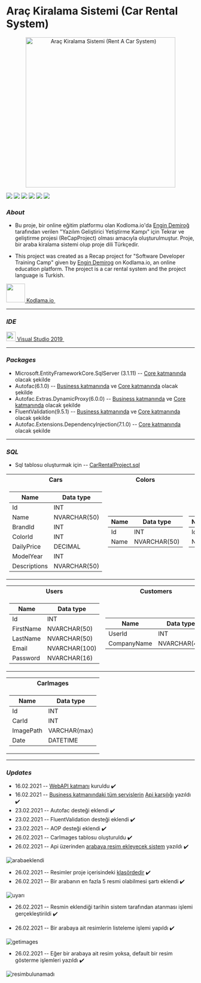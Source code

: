 # Araç Kiralama Sistemi (Car Rental System) 
<p align="center">
<img src="https://st2.depositphotos.com/2172301/6557/v/950/depositphotos_65575193-stock-illustration-vector-template-of-car-rental.jpg"  alt="Araç Kiralama Sistemi (Rent A Car System)" width="400" height="400"/>

![](https://img.shields.io/github/stars/zeynepmirayertunc/ReCapProject.svg) ![](https://img.shields.io/github/forks/zeynepmirayertunc/ReCapProject.svg) ![](https://img.shields.io/github/tag/zeynepmirayertunc/ReCapProject.svg) ![](https://img.shields.io/github/release/zeynepmirayertunc/ReCapProject.svg) ![](https://img.shields.io/github/issues/zeynepmirayertunc/ReCapProject.svg) ![](https://img.shields.io/bower/v/editor.md.svg)

### *About*
- Bu proje, bir online eğitim platformu olan Kodloma.io'da [Engin Demiroğ](https://github.com/engindemirog) tarafından verilen "Yazılım Geliştirici Yetiştirme Kampı" için Tekrar ve geliştirme projesi (ReCapProject) olması amacıyla oluşturulmuştur. Proje, bir araba kiralama sistemi olup proje dili Türkçedir. 

- This project was created as a Recap project for "Software Developer Training Camp" given by [Engin Demirog](https://github.com/engindemirog) on Kodlama.io, an online education platform. The project is a car rental system and the project language is Turkish.
  
 
 <p> 
 <a href="https://www.kodlama.io/" target="_blank"> 
  <img src="https://process.fs.teachablecdn.com/ADNupMnWyR7kCWRvm76Laz/resize=width:705/https://www.filepicker.io/api/file/Zk7d1MdoSJ6cEShVbfd0" width="50" height="50"> Kodlama.io
  </a> &nbsp;

-----------------------
### *IDE* 
<p> 
 <a href="https://visualstudio.microsoft.com/tr/vs/" target="_blank"> 
<img src="https://upload.wikimedia.org/wikipedia/commons/thumb/5/59/Visual_Studio_Icon_2019.svg/1200px-Visual_Studio_Icon_2019.svg.png" width="25" height="25"> 
Visual Studio 2019
  </a> &nbsp;
 
----------------------------------------
### *Packages*
- Microsoft.EntityFrameworkCore.SqlServer (3.1.11) -- [Core katmanında](https://github.com/zeynepmirayertunc/ReCapProject/blob/master/Core) olacak şekilde
- Autofac(6.1.0) -- [Business katmanında](https://github.com/zeynepmirayertunc/ReCapProject/blob/master/Core) ve [Core katmanında](https://github.com/zeynepmirayertunc/ReCapProject/blob/master/Core) olacak şekilde
- Autofac.Extras.DynamicProxy(6.0.0) -- [Business katmanında](https://github.com/zeynepmirayertunc/ReCapProject/blob/master/Core) ve [Core katmanında](https://github.com/zeynepmirayertunc/ReCapProject/blob/master/Core) olacak şekilde
- FluentValidation(9.5.1) -- [Business katmanında](https://github.com/zeynepmirayertunc/ReCapProject/blob/master/Core) ve [Core katmanında](https://github.com/zeynepmirayertunc/ReCapProject/blob/master/Core) olacak şekilde
- Autofac.Extensions.DependencyInjection(7.1.0) -- [Core katmanında](https://github.com/zeynepmirayertunc/ReCapProject/blob/master/Core) olacak şekilde


---------------------------------------
### *SQL*
- Sql tablosu oluşturmak için --  [CarRentalProject.sql](https://github.com/zeynepmirayertunc/ReCapProject/blob/master/CarRentalProject.sql)

<table>
<tr><th>Cars</th><th>Colors</th><th>Brands</th></tr>
<tr><td>

| Name  | Data type  |
|-------|-------------|
| Id      | INT  |                 
| Name    | NVARCHAR(50)  |                                                           
| BrandId      | INT     |
| ColorId      | INT   |
| DailyPrice    | DECIMAL |
| ModelYear      | INT |
| Descriptions   | NVARCHAR(50) |

</td><td>
 
| Name       | Data type  |  
|------------|--------------|
| Id      | INT    |
| Name    | NVARCHAR(50) |

</td><td>
 
| Name       | Data type  |  
|------------|--------------|
| Id      | INT    |
| Name    | NVARCHAR(50) |

</td></tr> </table>

<table>
<tr><th>Users</th><th>Customers</th><th>Rentals</th></tr>
<tr><td>

| Name  | Data type  |
|-------|-------------|
| Id      | INT  |                 
| FirstName    | NVARCHAR(50)  |
| LastName    | NVARCHAR(50)  |
| Email    | NVARCHAR(100)  | 
| Password   | NVARCHAR(16)  | 

</td><td>
 
| Name       | Data type  |  
|------------|--------------|
| UserId      | INT    |
| CompanyName    | NVARCHAR(45) |

</td><td>
 
| Name       | Data type  |  
|------------|--------------|
| Id      | INT    |
| CarId      | INT    |
| CustomerId      | INT    |
| RentDate     | DATETIME    |
| ReturnDate    | DATETIME |

</td></tr> </table>

<table>
<tr><th>CarImages</th></tr>
<tr><td>
  
| Name       | Data type  |  
|------------|--------------|
| Id      | INT    |
| CarId      | INT    |
| ImagePath      | VARCHAR(max)    |
| Date     | DATETIME    |


</td></tr> </table>




-----------------------------------


### *Updates*
- 16.02.2021 -- [WebAPI katmanı](https://github.com/zeynepmirayertunc/ReCapProject/blob/master/WebAPI) kuruldu :heavy_check_mark:
- 16.02.2021 -- [Business katmanındaki tüm servislerin](https://github.com/zeynepmirayertunc/ReCapProject/tree/master/Business/Abstract) [Api karşılığı](https://github.com/zeynepmirayertunc/ReCapProject/tree/master/WebAPI/Controllers) yazıldı :heavy_check_mark:
- 23.02.2021 -- Autofac desteği eklendi :heavy_check_mark:
- 23.02.2021 -- FluentValidation desteği eklendi :heavy_check_mark:
- 23.02.2021 -- AOP desteği eklendi :heavy_check_mark: 
- 26.02.2021 -- CarImages tablosu oluşturuldu :heavy_check_mark:
- 26.02.2021 -- Api üzerinden [arabaya resim ekleyecek sistem](https://github.com/zeynepmirayertunc/ReCapProject/blob/master/WebAPI/Controllers/CarImagesController.cs) yazıldı :heavy_check_mark:

![arabaeklendi](https://user-images.githubusercontent.com/69868488/109347202-d4225200-7883-11eb-98a8-adb780d61b46.png)


- 26.02.2021 -- Resimler proje içerisindeki [klasördedir](https://github.com/zeynepmirayertunc/ReCapProject/tree/master/WebAPI/wwwroot/Images) :heavy_check_mark:
- 26.02.2021 -- Bir arabanın en fazla 5 resmi olabilmesi şartı eklendi :heavy_check_mark:

![uyarı](https://user-images.githubusercontent.com/69868488/109347342-1186df80-7884-11eb-8cae-c5ff39f55915.png)



- 26.02.2021 -- Resmin eklendiği tarihin sistem tarafından atanması işlemi gerçekleştirildi :heavy_check_mark:

- 26.02.2021 -- Bir arabaya ait resimlerin listeleme işlemi yapıldı :heavy_check_mark:

![getimages](https://user-images.githubusercontent.com/69868488/109347374-25324600-7884-11eb-896c-fd7494027116.png)


- 26.02.2021 -- Eğer bir arabaya ait resim yoksa, default bir resim gösterme işlemleri yazıldı :heavy_check_mark:

![resimbulunamadı](https://user-images.githubusercontent.com/69868488/109347426-38451600-7884-11eb-9e03-28bf81e6bdb1.png)
  
 
